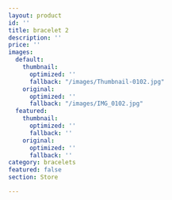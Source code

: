 ```yaml
---
layout: product
id: ''
title: bracelet 2
description: ''
price: ''
images:
  default:
    thumbnail:
      optimized: ''
      fallback: "/images/Thumbnail-0102.jpg"
    original:
      optimized: ''
      fallback: "/images/IMG_0102.jpg"
  featured:
    thumbnail:
      optimized: ''
      fallback: ''
    original:
      optimized: ''
      fallback: ''
category: bracelets
featured: false
section: Store

---
```

